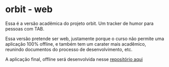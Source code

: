 # orbit - web

Essa é a versão acadêmica do projeto orbit. Um tracker de humor para pessoas com
TAB.

Essa versão pretende ser web, justamente porque o curso não permite uma
aplicação 100% offline, e também tem um carater mais acadêmico, reunindo
documentos do processo de desenvolvimento, etc.

A aplicação final, offline será desenvolvida nesse [repositório aqui][orbit]

[orbit]: https://git.eletrotupi.com/orbit
